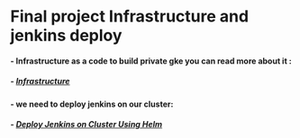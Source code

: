 # Final project Infrastructure and jenkins deploy

#### - Infrastructure as a code to build private gke you can read more about it :

#####  - <a href="./terraform">Infrastructure</a>


#### - we need to deploy jenkins on our cluster: 
#####  - <a href="./jenkins">Deploy Jenkins on Cluster Using Helm</a>
